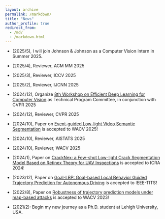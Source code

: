 ```yaml
---
layout: archive
permalink: /markdown/
title: "News"
author_profile: true
redirect_from: 
  - /md/
  - /markdown.html
---
```


* (2025/5), I will join Johnson & Johnson as a Computer Vision Intern in Summer 2025.

* (2025/4), Reviewer, ACM MM 2025

* (2025/3), Reviewer, ICCV 2025
  
* (2025/2), Reviewer, IJCNN 2025

* (2024/12), Organize [8th Workshop on Efficient Deep Learning for Computer Vision](https://lpcv.ai/) as Technical Program Committee, in conjunction with CVPR 2025

* (2024/12), Reviewer, CVPR 2025
 
* (2024/10), Paper on [Event-guided Low-light Video Semantic Segmentation](https://openaccess.thecvf.com/content/WACV2025/html/Yao_Event-Guided_Low-Light_Video_Semantic_Segmentation_WACV_2025_paper.html) is accepted to WACV 2025!

* (2024/10), Reviewer, AISTATS 2025

* (2024/10), Reviewer, WACV 2025

* (2024/1), Paper on [CrackNex: a Few-shot Low-light Crack Segmentation Model Based on Retinex Theory for UAV Inspections](https://ieeexplore.ieee.org/document/10611660) is accepted to ICRA 2024!

* (2023/12), Paper on [Goal-LBP: Goal-based Local Behavior Guided Trajectory Prediction for Autonomous Driving](https://ieeexplore.ieee.org/abstract/document/10367760) is accepted to IEEE-TITS!

* (2022/8), Paper on [Robustness of trajectory prediction models under map-based attacks](https://openaccess.thecvf.com/content/WACV2023/html/Zheng_Robustness_of_Trajectory_Prediction_Models_Under_Map-Based_Attacks_WACV_2023_paper.html) is accepted to WACV 2023!

* (2021/2): Begin my new journey as a Ph.D. student at Lehigh University, USA.
